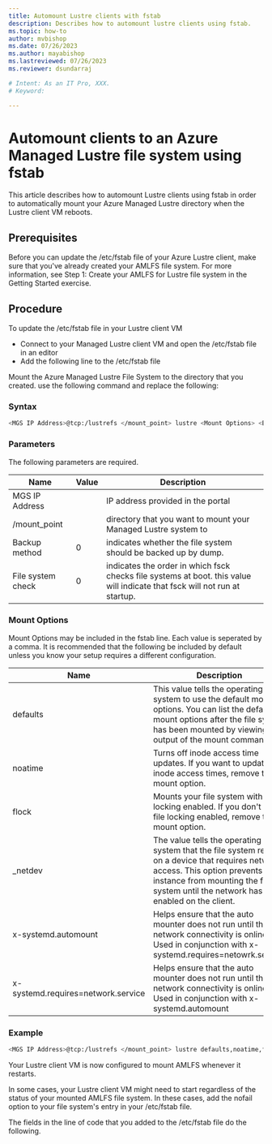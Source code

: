 ```yaml
---
title: Automount Lustre clients with fstab
description: Describes how to automount lustre clients using fstab.
ms.topic: how-to
author: mvbishop
ms.date: 07/26/2023
ms.author: mayabishop 
ms.lastreviewed: 07/26/2023
ms.reviewer: dsundarraj

# Intent: As an IT Pro, XXX.
# Keyword: 

---
```


# Automount clients to an Azure Managed Lustre file system using fstab

This article describes how to automount Lustre clients using fstab in order to automatically mount your Azure Managed Lustre directory when the Lustre client VM reboots.

## Prerequisites

Before you can update the /etc/fstab file of your Azure Lustre client, make sure that you've already created your AMLFS file system. For more information, see Step 1: Create your AMLFS for Lustre file system in the Getting Started exercise.

## Procedure

To update the /etc/fstab file in your Lustre client VM

- Connect to your Managed Lustre client VM and open the /etc/fstab file in an editor
- Add the following line to the /etc/fstab file

Mount the Azure Managed Lustre File System to the directory that you created. use the following command and replace the following: 

### Syntax

```bash
<MGS IP Address>@tcp:/lustrefs </mount_point> lustre <Mount Options> <Backup method> <Filesystem check>
```

### Parameters
The following parameters are required.

| Name  | Value | Description |
|----------|-----------|-----------|
| MGS IP Address | | IP address provided in the portal |
| /mount_point | | directory that you want to mount your Managed Lustre system to |
| Backup method | 0 | indicates whether the file system should be backed up by dump. |
| File system check | 0 | indicates the order in which fsck checks file systems at boot. this value will indicate that fsck will not run at startup. |

### Mount Options
Mount Options may be included in the fstab line. Each value is seperated by a comma. It is recommended that the following be included by default unless you know your setup requires a different configuration.

| Name  | Description |
|----------|-----------|
| defaults | This value tells the operating system to use the default mount options. You can list the default mount options after the file system has been mounted by viewing the output of the mount command. |
| noatime | Turns off inode access time updates. If you want to update inode access times, remove this mount option. |
| flock | Mounts your file system with file locking enabled. If you don't want file locking enabled, remove this mount option. |
| _netdev | The value tells the operating system that the file system resides on a device that requires network access. This option prevents the instance from mounting the file system until the network has been enabled on the client. |
| x-systemd.automount | Helps ensure that the auto mounter does not run until the network connectivity is online.  Used in conjunction with x-systemd.requires=netowrk.service|
| x-systemd.requires=network.service | Helps ensure that the auto mounter does not run until the network connectivity is online. Used in conjunction with x-systemd.automount |


### Example

```bash
<MGS IP Address>@tcp:/lustrefs </mount_point> lustre defaults,noatime,flock,_netdev,x-systemd.automount,x-systemd.requires=network.service 0 0
```

Your Lustre client VM is now configured to mount AMLFS whenever it restarts.

In some cases, your Lustre client VM might need to start regardless of the status of your mounted AMLFS file system. In these cases, add the nofail option to your file system's entry in your /etc/fstab file.

The fields in the line of code that you added to the /etc/fstab file do the following.

